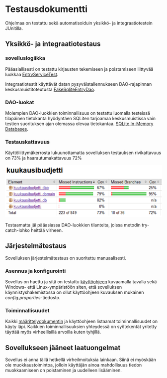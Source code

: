 # Testausdokumentti

Ohjelmaa on testattu sekä automatisoiduin yksikkö- ja integraatiotestein JUnitilla.

## Yksikkö- ja integraatiotestaus

### sovelluslogiikka

Pääasiallisesti on testattu kirjausten tekemiseen ja poistamiseen liittyvää luokkaa [EntryServiceTest](https://github.com/Jamb000h/ot-harjoitustyo/blob/master/kuukausibudjetti/src/test/java/kuukausibudjetti/domain/EntryServiceTest.java).

Integraatiotestit käyttävät datan pysyväistallennukseen DAO-rajapinnan keskusmuistitoteutusta [FakeSqliteEntryDao](https://github.com/Jamb000h/ot-harjoitustyo/blob/master/kuukausibudjetti/src/test/java/kuukausibudjetti/domain/FakeSQLiteEntryDao.java).

### DAO-luokat

Molempien DAO-luokkien toiminnallisuus on testattu luomalla testeissä tilapäinen tietokanta hyödyntäen SQLiten tarjoamaa keskusmuistissa vain testien suorituksen ajan olemassa olevaa tietokantaa. [SQLite In-Memory Databases](https://www.sqlite.org/inmemorydb.html).

### Testauskattavuus

Käyttöliittymäkerrosta lukuunottamatta sovelluksen testauksen rivikattavuus on 73% ja haarautumakattavuus 72%

<img src="./testikattavuus.png" width="800">

Testaamatta jäi pääasiassa DAO-luokkien tilanteita, joissa metodin try-catch-lohko heittää virheen.

## Järjestelmätestaus

Sovelluksen järjestelmätestaus on suoritettu manuaalisesti.

### Asennus ja konfigurointi

Sovellus on haettu ja sitä on testattu [käyttöohjeen](./kayttoohje.md) kuvaamalla tavalla sekä Windows- että Linux-ympäristöön siten, että sovelluksen käynnistyshakemistossa on ollut käyttöohjeen kuvauksen mukainen _config.properties_-tiedosto.

### Toiminnallisuudet

Kaikki [määrittelydokumentin](./vaatimusmaarittely.md) ja käyttöohjeen listaamat toiminnallisuudet on käyty läpi. Kaikkien toiminnallisuuksien yhteydessä on syötekentät yritetty täyttää myös virheellisillä arvoilla kuten tyhjillä.

## Sovellukseen jääneet laatuongelmat

Sovellus ei anna tällä hetkellä virheilmoituksia lainkaan. Siinä ei myöskään ole muokkaustoimintoa, jolloin käyttäjän ainoa mahdollisuus tiedon muokkaamiseen on poistaminen ja uudelleen lisääminen.
